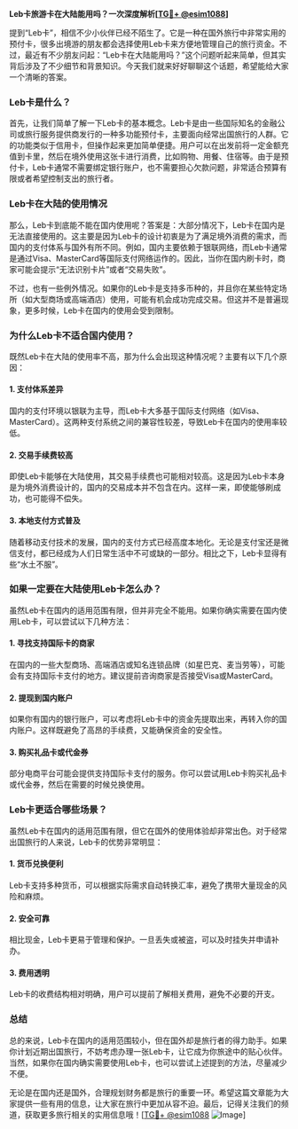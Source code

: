 **Leb卡旅游卡在大陆能用吗？一次深度解析[[TG💪+ @esim1088](https://t.me/s/esim1088)]**

提到“Leb卡”，相信不少小伙伴已经不陌生了。它是一种在国外旅行中非常实用的预付卡，很多出境游的朋友都会选择使用Leb卡来方便地管理自己的旅行资金。不过，最近有不少朋友问起：“Leb卡在大陆能用吗？”这个问题听起来简单，但其实背后涉及了不少细节和背景知识。今天我们就来好好聊聊这个话题，希望能给大家一个清晰的答案。

### Leb卡是什么？

首先，让我们简单了解一下Leb卡的基本概念。Leb卡是由一些国际知名的金融公司或旅行服务提供商发行的一种多功能预付卡，主要面向经常出国旅行的人群。它的功能类似于信用卡，但操作起来更加简单便捷。用户可以在出发前将一定金额充值到卡里，然后在境外使用这张卡进行消费，比如购物、用餐、住宿等。由于是预付卡，Leb卡通常不需要绑定银行账户，也不需要担心欠款问题，非常适合预算有限或者希望控制支出的旅行者。

### Leb卡在大陆的使用情况

那么，Leb卡到底能不能在国内使用呢？答案是：大部分情况下，Leb卡在国内是无法直接使用的。这主要是因为Leb卡的设计初衷是为了满足境外消费的需求，而国内的支付体系与国外有所不同。例如，国内主要依赖于银联网络，而Leb卡通常是通过Visa、MasterCard等国际支付网络运作的。因此，当你在国内刷卡时，商家可能会提示“无法识别卡片”或者“交易失败”。

不过，也有一些例外情况。如果你的Leb卡是支持多币种的，并且你在某些特定场所（如大型商场或高端酒店）使用，可能有机会成功完成交易。但这并不是普遍现象，更多时候，Leb卡在国内的使用会受到限制。

### 为什么Leb卡不适合国内使用？

既然Leb卡在大陆的使用率不高，那为什么会出现这种情况呢？主要有以下几个原因：

#### 1. **支付体系差异**
国内的支付环境以银联为主导，而Leb卡大多基于国际支付网络（如Visa、MasterCard）。这两种支付系统之间的兼容性较差，导致Leb卡在国内的使用率较低。

#### 2. **交易手续费较高**
即使Leb卡能够在大陆使用，其交易手续费也可能相对较高。这是因为Leb卡本身是为境外消费设计的，国内的交易成本并不包含在内。这样一来，即使能够刷成功，也可能得不偿失。

#### 3. **本地支付方式普及**
随着移动支付技术的发展，国内的支付方式已经高度本地化。无论是支付宝还是微信支付，都已经成为人们日常生活中不可或缺的一部分。相比之下，Leb卡显得有些“水土不服”。

### 如果一定要在大陆使用Leb卡怎么办？

虽然Leb卡在国内的适用范围有限，但并非完全不能用。如果你确实需要在国内使用Leb卡，可以尝试以下几种方法：

#### 1. **寻找支持国际卡的商家**
在国内的一些大型商场、高端酒店或知名连锁品牌（如星巴克、麦当劳等），可能会有支持国际卡支付的地方。建议提前咨询商家是否接受Visa或MasterCard。

#### 2. **提现到国内账户**
如果你有国内的银行账户，可以考虑将Leb卡中的资金先提取出来，再转入你的国内账户。这样既避免了高昂的手续费，又能确保资金的安全性。

#### 3. **购买礼品卡或代金券**
部分电商平台可能会提供支持国际卡支付的服务。你可以尝试用Leb卡购买礼品卡或代金券，然后在需要的时候兑换使用。

### Leb卡更适合哪些场景？

虽然Leb卡在国内的适用范围有限，但它在国外的使用体验却非常出色。对于经常出国旅行的人来说，Leb卡的优势非常明显：

#### 1. **货币兑换便利**
Leb卡支持多种货币，可以根据实际需求自动转换汇率，避免了携带大量现金的风险和麻烦。

#### 2. **安全可靠**
相比现金，Leb卡更易于管理和保护。一旦丢失或被盗，可以及时挂失并申请补办。

#### 3. **费用透明**
Leb卡的收费结构相对明确，用户可以提前了解相关费用，避免不必要的开支。

### 总结

总的来说，Leb卡在国内的适用范围较小，但在国外却是旅行者的得力助手。如果你计划近期出国旅行，不妨考虑办理一张Leb卡，让它成为你旅途中的贴心伙伴。当然，如果你在国内确实需要使用Leb卡，也可以尝试上述提到的方法，尽量减少不便。

无论是在国内还是国外，合理规划财务都是旅行的重要一环。希望这篇文章能为大家提供一些有用的信息，让大家在旅行中更加从容不迫。最后，记得关注我们的频道，获取更多旅行相关的实用信息哦！[[TG💪+ @esim1088](https://t.me/s/esim1088) ![Image](https://i.postimg.cc/4NQfJmqS/Snipaste-2025-05-13-00-14-12.png)]